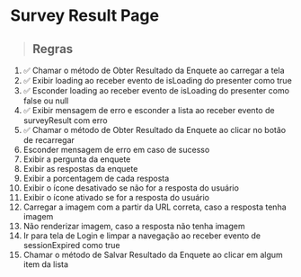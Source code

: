 # Survey Result Page

> ## Regras
1. ✅ Chamar o método de Obter Resultado da Enquete ao carregar a tela
2. ✅ Exibir loading ao receber evento de isLoading do presenter como true
3. ✅ Esconder loading ao receber evento de isLoading do presenter como false ou null
4. ✅ Exibir mensagem de erro e esconder a lista ao receber evento de surveyResult com erro
5. ✅ Chamar o método de Obter Resultado da Enquete ao clicar no botão de recarregar
6. Esconder mensagem de erro em caso de sucesso
7. Exibir a pergunta da enquete
8. Exibir as respostas da enquete
9. Exibir a porcentagem de cada resposta
10. Exibir o ícone desativado se não for a resposta do usuário
11. Exibir o ícone ativado se for a resposta do usuário
12. Carregar a imagem com a partir da URL correta, caso a resposta tenha imagem
13. Não renderizar imagem, caso a resposta não tenha imagem
14. Ir para tela de Login e limpar a navegação ao receber evento de sessionExpired como true
15. Chamar o método de Salvar Resultado da Enquete ao clicar em algum item da lista
